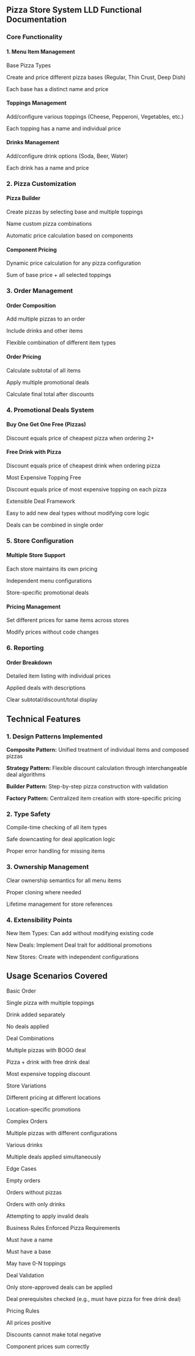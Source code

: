 ## Pizza Store System LLD Functional Documentation
###   Core Functionality
####    1. Menu Item Management
Base Pizza Types

Create and price different pizza bases (Regular, Thin Crust, Deep Dish)

Each base has a distinct name and price

####    Toppings Management

Add/configure various toppings (Cheese, Pepperoni, Vegetables, etc.)

Each topping has a name and individual price

####    Drinks Management

Add/configure drink options (Soda, Beer, Water)

Each drink has a name and price

###   2. Pizza Customization
####    Pizza Builder

Create pizzas by selecting base and multiple toppings

Name custom pizza combinations

Automatic price calculation based on components

####    Component Pricing

Dynamic price calculation for any pizza configuration

Sum of base price + all selected toppings

###   3. Order Management
####    Order Composition

Add multiple pizzas to an order

Include drinks and other items

Flexible combination of different item types

####    Order Pricing

Calculate subtotal of all items

Apply multiple promotional deals

Calculate final total after discounts

###   4. Promotional Deals System
####    Buy One Get One Free (Pizzas)

Discount equals price of cheapest pizza when ordering 2+

####    Free Drink with Pizza

Discount equals price of cheapest drink when ordering pizza

Most Expensive Topping Free

Discount equals price of most expensive topping on each pizza

Extensible Deal Framework

Easy to add new deal types without modifying core logic

Deals can be combined in single order

###   5. Store Configuration
####    Multiple Store Support

Each store maintains its own pricing

Independent menu configurations

Store-specific promotional deals

####    Pricing Management

Set different prices for same items across stores

Modify prices without code changes

###   6. Reporting
####    Order Breakdown

Detailed item listing with individual prices

Applied deals with descriptions

Clear subtotal/discount/total display

##  Technical Features
###   1. Design Patterns Implemented
**Composite Pattern:** Unified treatment of individual items and composed pizzas

**Strategy Pattern:** Flexible discount calculation through interchangeable deal algorithms

**Builder Pattern:** Step-by-step pizza construction with validation

**Factory Pattern:** Centralized item creation with store-specific pricing

###   2. Type Safety
Compile-time checking of all item types

Safe downcasting for deal application logic

Proper error handling for missing items

###   3. Ownership Management
Clear ownership semantics for all menu items

Proper cloning where needed

Lifetime management for store references

###   4. Extensibility Points
New Item Types: Can add without modifying existing code

New Deals: Implement Deal trait for additional promotions

New Stores: Create with independent configurations

## Usage Scenarios Covered
Basic Order

Single pizza with multiple toppings

Drink added separately

No deals applied

Deal Combinations

Multiple pizzas with BOGO deal

Pizza + drink with free drink deal

Most expensive topping discount

Store Variations

Different pricing at different locations

Location-specific promotions

Complex Orders

Multiple pizzas with different configurations

Various drinks

Multiple deals applied simultaneously

Edge Cases

Empty orders

Orders without pizzas

Orders with only drinks

Attempting to apply invalid deals

Business Rules Enforced
Pizza Requirements

Must have a name

Must have a base

May have 0-N toppings

Deal Validation

Only store-approved deals can be applied

Deal prerequisites checked (e.g., must have pizza for free drink deal)

Pricing Rules

All prices positive

Discounts cannot make total negative

Component prices sum correctly